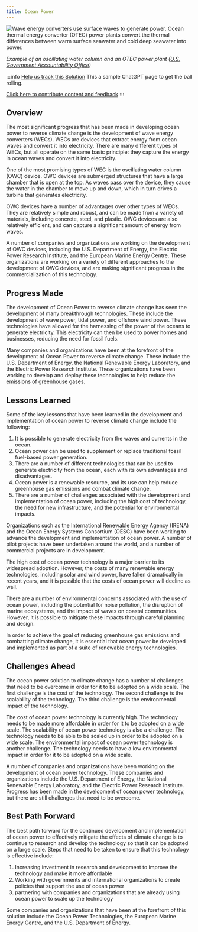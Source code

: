 ```yaml
---
title: Ocean Power
---
```

![Wave energy converters use surface waves to generate power. Ocean thermal energy converter (OTEC) power plants convert the thermal differences between warm surface seawater and cold deep seawater into power.](/../static/img/ocean-power.png)

*Example of an oscillating water column and an OTEC power plant ([U.S. Government Accountability Office](https://www.gao.gov/products/gao-21-533sp))*

:::info [Help us track this Solution](contribute)
This a sample ChatGPT page to get the ball rolling.

[Click here to contribute content and feedback](contribute)
:::

## Overview

The most significant progress that has been made in developing ocean power to reverse climate change is the development of wave energy converters (WECs). WECs are devices that extract energy from ocean waves and convert it into electricity. There are many different types of WECs, but all operate on the same basic principle: they capture the energy in ocean waves and convert it into electricity.

One of the most promising types of WEC is the oscillating water column (OWC) device. OWC devices are submerged structures that have a large chamber that is open at the top. As waves pass over the device, they cause the water in the chamber to move up and down, which in turn drives a turbine that generates electricity.

OWC devices have a number of advantages over other types of WECs. They are relatively simple and robust, and can be made from a variety of materials, including concrete, steel, and plastic. OWC devices are also relatively efficient, and can capture a significant amount of energy from waves.

A number of companies and organizations are working on the development of OWC devices, including the U.S. Department of Energy, the Electric Power Research Institute, and the European Marine Energy Centre. These organizations are working on a variety of different approaches to the development of OWC devices, and are making significant progress in the commercialization of this technology.

## Progress Made

The development of Ocean Power to reverse climate change has seen the development of many breakthrough technologies. These include the development of wave power, tidal power, and offshore wind power. These technologies have allowed for the harnessing of the power of the oceans to generate electricity. This electricity can then be used to power homes and businesses, reducing the need for fossil fuels.

Many companies and organizations have been at the forefront of the development of Ocean Power to reverse climate change. These include the U.S. Department of Energy, the National Renewable Energy Laboratory, and the Electric Power Research Institute. These organizations have been working to develop and deploy these technologies to help reduce the emissions of greenhouse gases.

## Lessons Learned

Some of the key lessons that have been learned in the development and implementation of ocean power to reverse climate change include the following:

1. It is possible to generate electricity from the waves and currents in the ocean.
2. Ocean power can be used to supplement or replace traditional fossil fuel-based power generation.
3. There are a number of different technologies that can be used to generate electricity from the ocean, each with its own advantages and disadvantages.
4. Ocean power is a renewable resource, and its use can help reduce greenhouse gas emissions and combat climate change.
5. There are a number of challenges associated with the development and implementation of ocean power, including the high cost of technology, the need for new infrastructure, and the potential for environmental impacts.

Organizations such as the International Renewable Energy Agency (IRENA) and the Ocean Energy Systems Consortium (OESC) have been working to advance the development and implementation of ocean power. A number of pilot projects have been undertaken around the world, and a number of commercial projects are in development.

The high cost of ocean power technology is a major barrier to its widespread adoption. However, the costs of many renewable energy technologies, including solar and wind power, have fallen dramatically in recent years, and it is possible that the costs of ocean power will decline as well.

There are a number of environmental concerns associated with the use of ocean power, including the potential for noise pollution, the disruption of marine ecosystems, and the impact of waves on coastal communities. However, it is possible to mitigate these impacts through careful planning and design.

In order to achieve the goal of reducing greenhouse gas emissions and combatting climate change, it is essential that ocean power be developed and implemented as part of a suite of renewable energy technologies.

## Challenges Ahead

The ocean power solution to climate change has a number of challenges that need to be overcome in order for it to be adopted on a wide scale. The first challenge is the cost of the technology. The second challenge is the scalability of the technology. The third challenge is the environmental impact of the technology.

The cost of ocean power technology is currently high. The technology needs to be made more affordable in order for it to be adopted on a wide scale. The scalability of ocean power technology is also a challenge. The technology needs to be able to be scaled up in order to be adopted on a wide scale. The environmental impact of ocean power technology is another challenge. The technology needs to have a low environmental impact in order for it to be adopted on a wide scale.

A number of companies and organizations have been working on the development of ocean power technology. These companies and organizations include the U.S. Department of Energy, the National Renewable Energy Laboratory, and the Electric Power Research Institute. Progress has been made in the development of ocean power technology, but there are still challenges that need to be overcome.

## Best Path Forward

The best path forward for the continued development and implementation of ocean power to effectively mitigate the effects of climate change is to continue to research and develop the technology so that it can be adopted on a large scale. Steps that need to be taken to ensure that this technology is effective include:

1. Increasing investment in research and development to improve the technology and make it more affordable
2. Working with governments and international organizations to create policies that support the use of ocean power
3. partnering with companies and organizations that are already using ocean power to scale up the technology

Some companies and organizations that have been at the forefront of this solution include the Ocean Power Technologies, the European Marine Energy Centre, and the U.S. Department of Energy.